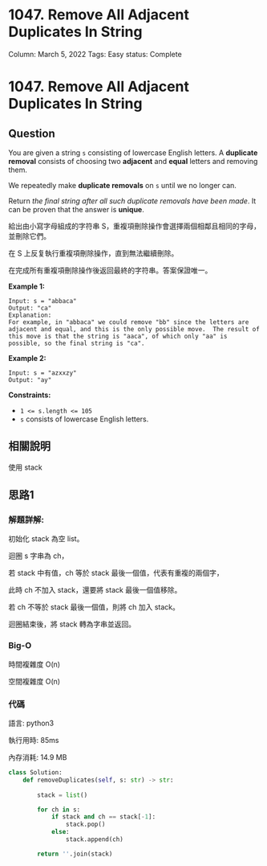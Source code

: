 # 1047. Remove All Adjacent Duplicates In String

Column: March 5, 2022
Tags: Easy
status: Complete

# **1047. Remove All Adjacent Duplicates In String**

## Question

You are given a string `s` consisting of lowercase English letters. A **duplicate removal** consists of choosing two **adjacent** and **equal** letters and removing them.

We repeatedly make **duplicate removals** on `s` until we no longer can.

Return *the final string after all such duplicate removals have been made*. It can be proven that the answer is **unique**.

給出由小寫字母組成的字符串 S，重複項刪除操作會選擇兩個相鄰且相同的字母，並刪除它們。 

在 S 上反复執行重複項刪除操作，直到無法繼續刪除。 

在完成所有重複項刪除操作後返回最終的字符串。答案保證唯一。

**Example 1:**

```
Input: s = "abbaca"
Output: "ca"
Explanation: 
For example, in "abbaca" we could remove "bb" since the letters are adjacent and equal, and this is the only possible move.  The result of this move is that the string is "aaca", of which only "aa" is possible, so the final string is "ca".
```

**Example 2:**

```
Input: s = "azxxzy"
Output: "ay"
```

**Constraints:**

- `1 <= s.length <= 105`
- `s` consists of lowercase English letters.

## 相關說明

使用 stack

## 思路1

### 解題詳解:

初始化 stack 為空 list。

迴圈 s 字串為 ch，

若 stack 中有值，ch 等於 stack 最後一個值，代表有重複的兩個字，

此時 ch 不加入 stack，還要將 stack 最後一個值移除。

若 ch 不等於 stack 最後一個值，則將 ch 加入 stack。

迴圈結束後，將 stack 轉為字串並返回。

### Big-O

時間複雜度 O(n)

空間複雜度 O(n)

### 代碼

語言: python3

執行用時: 85ms 

內存消耗: 14.9 MB

```python
class Solution:
    def removeDuplicates(self, s: str) -> str:
        
        stack = list()

        for ch in s:
            if stack and ch == stack[-1]:
                stack.pop()
            else:
                stack.append(ch)

        return ''.join(stack)
```